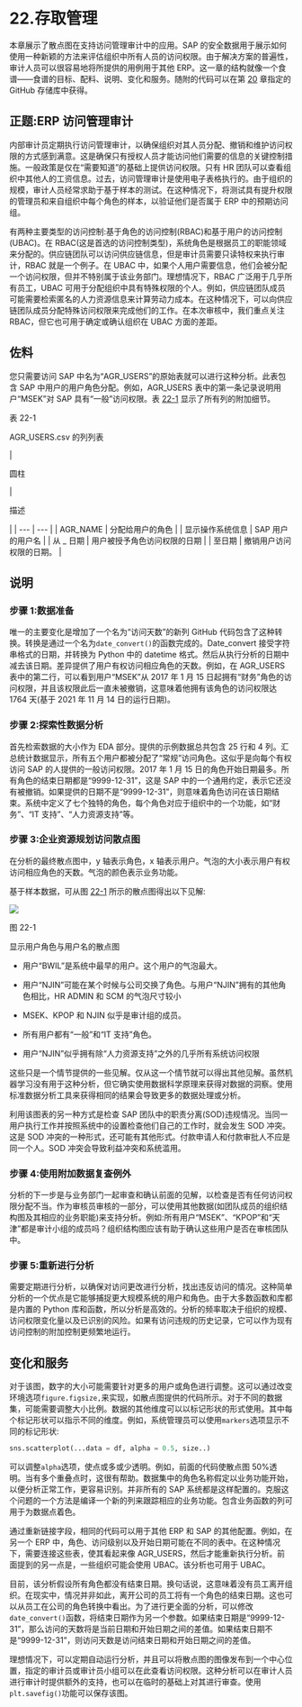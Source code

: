 # 22.存取管理

本章展示了散点图在支持访问管理审计中的应用。SAP 的安全数据用于展示如何使用一种新颖的方法来评估组织中所有人员的访问权限。由于解决方案的普遍性，审计人员可以很容易地将所提供的用例用于其他 ERP。这一章的结构就像一个食谱——食谱的目标、配料、说明、变化和服务。随附的代码可以在第 [20](20.html) 章指定的 GitHub 存储库中获得。

## 正题:ERP 访问管理审计

内部审计员定期执行访问管理审计，以确保组织对其人员分配、撤销和维护访问权限的方式感到满意。这是确保只有授权人员才能访问他们需要的信息的关键控制措施。一般政策是仅在“需要知道”的基础上提供访问权限。只有 HR 团队可以查看组织中其他人的工资信息。过去，访问管理审计是使用电子表格执行的。由于组织的规模，审计人员经常求助于基于样本的测试。在这种情况下，将测试具有提升权限的管理员和来自组织中每个角色的样本，以验证他们是否属于 ERP 中的预期访问组。

有两种主要类型的访问控制:基于角色的访问控制(RBAC)和基于用户的访问控制(UBAC)。在 RBAC(这是首选的访问控制类型)，系统角色是根据员工的职能领域来分配的。供应链团队可以访问供应链信息，但是审计员需要只读特权来执行审计，RBAC 就是一个例子。在 UBAC 中，如果个人用户需要信息，他们会被分配一个访问权限，但并不特别属于该业务部门。理想情况下，RBAC 广泛用于几乎所有员工，UBAC 可用于分配组织中具有特殊权限的个人。例如，供应链团队成员可能需要检索匿名的人力资源信息来计算劳动力成本。在这种情况下，可以向供应链团队成员分配特殊访问权限来完成他们的工作。在本次审核中，我们重点关注 RBAC，但它也可用于确定或确认组织在 UBAC 方面的差距。

## 佐料

您只需要访问 SAP 中名为“AGR_USERS”的原始表就可以进行这种分析。此表包含 SAP 中用户的用户角色分配。例如，AGR_USERS 表中的第一条记录说明用户“MSEK”对 SAP 具有“一般”访问权限。表 [22-1](#Tab1) 显示了所有列的附加细节。

表 22-1

AGR_USERS.csv 的列列表

<colgroup><col class="tcol1 align-left"> <col class="tcol2 align-left"></colgroup> 
| 

圆柱

 | 

描述

 |
| --- | --- |
| AGR_NAME | 分配给用户的角色 |
| 显示操作系统信息 | SAP 用户的用户名 |
| 从 _ 日期 | 用户被授予角色访问权限的日期 |
| 至日期 | 撤销用户访问权限的日期。 |

## 说明

### 步骤 1:数据准备

唯一的主要变化是增加了一个名为“访问天数”的新列 GitHub 代码包含了这种转换。转换是通过一个名为`date_convert()`的函数完成的。Date_convert 接受字符串格式的日期，并转换为 Python 中的 datetime 格式。然后从执行分析的日期中减去该日期。差异提供了用户有权访问相应角色的天数。例如，在 AGR_USERS 表中的第二行，可以看到用户“MSEK”从 2017 年 1 月 15 日起拥有“财务”角色的访问权限，并且该权限此后一直未被撤销，这意味着他拥有该角色的访问权限达 1764 天(基于 2021 年 11 月 14 日的运行日期)。

### 步骤 2:探索性数据分析

首先检索数据的大小作为 EDA 部分。提供的示例数据总共包含 25 行和 4 列。汇总统计数据显示，所有五个用户都被分配了“常规”访问角色。这似乎是向每个有权访问 SAP 的人提供的一般访问权限。2017 年 1 月 15 日的角色开始日期最多。所有角色的结束日期都是“9999-12-31”，这是 SAP 中的一个通用约定，表示它还没有被撤销。如果提供的日期不是“9999-12-31”，则意味着角色访问在该日期结束。系统中定义了七个独特的角色，每个角色对应于组织中的一个功能，如“财务”、“IT 支持”、“人力资源支持”等。

### 步骤 3:企业资源规划访问散点图

在分析的最终散点图中，y 轴表示角色，x 轴表示用户。气泡的大小表示用户有权访问相应角色的天数。气泡的颜色表示业务功能。

基于样本数据，可从图 [22-1](#Fig1) 所示的散点图得出以下见解:

![](../images/513842_1_En_22_Chapter/513842_1_En_22_Fig1_HTML.jpg)

图 22-1

显示用户角色与用户名的散点图

*   用户“BWIL”是系统中最早的用户。这个用户的气泡最大。

*   用户“NJIN”可能在某个时候与公司交换了角色。与用户“NJIN”拥有的其他角色相比，HR ADMIN 和 SCM 的气泡尺寸较小

*   MSEK、KPOP 和 NJIN 似乎是审计组的成员。

*   所有用户都有“一般”和“IT 支持”角色。

*   用户“NJIN”似乎拥有除“人力资源支持”之外的几乎所有系统访问权限

这些只是一个情节提供的一些见解。仅从这一个情节就可以得出其他见解。虽然机器学习没有用于这种分析，但它确实使用数据科学原理来获得对数据的洞察。使用标准数据分析工具来获得相同的结果会导致更多的数据处理或分析。

利用该图表的另一种方式是检查 SAP 团队中的职责分离(SOD)违规情况。当同一用户执行工作并按照系统中的设置检查他们自己的工作时，就会发生 SOD 冲突。这是 SOD 冲突的一种形式，还可能有其他形式。付款申请人和付款审批人不应是同一个人。SOD 冲突会导致利益冲突和系统滥用。

### 步骤 4:使用附加数据复查例外

分析的下一步是与业务部门一起审查和确认前面的见解，以检查是否有任何访问权限分配不当。作为审核员审核的一部分，可以使用其他数据(如团队成员的组织结构图及其相应的业务职能)来支持分析。例如:所有用户“MSEK”、“KPOP”和“天津”都是审计小组的成员吗？组织结构图应该有助于确认这些用户是否在审核团队中。

### 步骤 5:重新进行分析

需要定期进行分析，以确保对访问更改进行分析，找出违反访问的情况。这种简单分析的一个优点是它能够捕捉更大规模系统的用户和角色。由于大多数函数和库都是内置的 Python 库和函数，所以分析是高效的。分析的频率取决于组织的规模、访问权限变化量以及已识别的风险。如果有访问违规的历史记录，它可以作为现有访问控制的附加控制更频繁地运行。

## 变化和服务

对于该图，数字的大小可能需要针对更多的用户或角色进行调整。这可以通过改变环境选项`figure.figsize,`来实现，如散点图提供的代码所示。对于不同的数据集，可能需要调整大小比例。数据的其他维度可以以标记形状的形式使用。其中每个标记形状可以指示不同的维度。例如，系统管理员可以使用`markers`选项显示不同的标记形状:

```py
sns.scatterplot(...data = df, alpha = 0.5, size..)

```

可以调整`alpha`选项，使点或多或少透明。例如，前面的代码使散点图 50%透明。当有多个重叠点时，这很有帮助。数据集中的角色名称假定以业务功能开始，以便分析正常工作，更容易识别。并非所有的 SAP 系统都是这样配置的。克服这个问题的一个方法是编译一个新的列来跟踪相应的业务功能。包含业务函数的列可用于为数据点着色。

通过重新链接字段，相同的代码可以用于其他 ERP 和 SAP 的其他配置。例如，在另一个 ERP 中，角色、访问级别以及开始日期可能在不同的表中。在这种情况下，需要连接这些表，使其看起来像 AGR_USERS，然后才能重新执行分析。前面提到的另一点是，一些组织可能会使用 UBAC。该分析也可用于 UBAC。

目前，该分析假设所有角色都没有结束日期。换句话说，这意味着没有员工离开组织。在现实中，情况并非如此，离开公司的员工将有一个角色的结束日期。这也可以从员工在公司的角色转换中看出。为了进行更全面的分析，可以修改`date_convert()`函数，将结束日期作为另一个参数。如果结束日期是“9999-12-31”，那么访问的天数将是当前日期和开始日期之间的差值。如果结束日期不是“9999-12-31”，则访问天数是访问结束日期和开始日期之间的差值。

理想情况下，可以定期自动运行分析，并且可以将散点图的图像发布到一个中心位置，指定的审计员或审计员小组可以在此查看访问权限。这种分析可以在审计人员进行审计时提供额外的支持，也可以在临时的基础上对其进行审查。使用`plt.savefig()`功能可以保存该图。